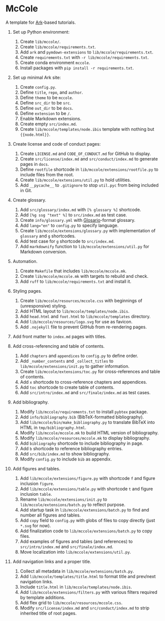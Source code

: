 # McCole

A template for [Ark][ark]-based tutorials.

1.  Set up Python environment:
    1.  Create `lib/mccole/`.
    1.  Create `lib/mccole/requirements.txt`.
    1.  Add `ark` and `pymdown-extensions` to `lib/mccole/requirements.txt`.
    1.  Create `requirements.txt` with `-r lib/mccole/requirements.txt`.
    1.  Create conda environment `mccole`.
    1.  Install packages with `pip install -r requirements.txt`.

1.  Set up minimal Ark site:
    1.  Create `config.py`.
    1.  Define `title`, `repo`, and `author`.
    1.  Define `theme` to be `mccole`.
    1.  Define `src_dir` to be `src`.
    1.  Define `out_dir` to be `docs`.
    1.  Define `extension` to be `/`.
    1.  Enable Markdown extensions.
    1.  Create empty `src/index.md`.
    1.  Create `lib/mccole/templates/node.ibis` template with nothing but `{{node.html}}`.

1.  Create license and code of conduct pages:
    1.  Create `LICENSE.md` and `CODE_OF_CONDUCT.md` for GitHub to display.
    1.  Create `src/license/index.md` and `src/conduct/index.md` to generate pages in `docs`.
    1.  Define `rootfile` shortcode in `lib/mccole/extensions/rootfile.py` to include files from the root.
    1.  Create `lib/mccole/extensions/util.py` to hold utilities.
    1.  Add `__pycache__` to `.gitignore` to stop `util.pyc` from being included in Git.

1.  Create glossary.
    1.  Add `src/glossary/index.md` with `[% glossary %]` shortcode.
    1.  Add `[%g ssg "text" %]` to `src/index.md` as test case.
    1.  Create `info/glossary.yml` with [Glosario][glosario]-format glossary.
    1.  Add `lang="en"` to `config.py` to specify language.
    1.  Create `lib/mccole/extensions/glossary.py` with implementation of `glossary` and `g` shortcodes.
    1.  Add test case for `g` shortcode to `src/index.md`.
    1.  Add `markdownify` function to `lib/mccole/extensions/util.py` for Markdown conversion.

1.  Automation.
    1.  Create `Makefile` that includes `lib/mccole/mccole.mk`.
    1.  Create `lib/mccole/mccole.mk` with targets to rebuild and check.
    1.  Add `ruff` to `lib/mccole/requirements.txt` and install it.

1.  Styling pages.
    1.  Create `lib/mccole/resources/mccole.css` with beginnings of (unresponsive) styling.
    1.  Add HTML layout to `lib/mccole/templates/node.ibis`.
    1.  Add `head.html` and `foot.html` to `lib/mccole/templates` directory.
    1.  Add `lib/mccole/resources/logo.svg` for use as favicon.
    1.  Add `.nojekyll` file to prevent GitHub from re-rendering pages.

1.  Add front matter to `index.md` pages with titles.

1.  Add cross-referencing and table of contents.
    1.  Add `chapters` and `appendices` to `config.py` to define order.
    1.  Add `_number_contents` and `_collect_titles` to `lib/mccole/extensions/init.py` to gather information.
    1.  Create `lib/mccole/extensions/toc.py` for cross-references and table of contents.
    1.  Add `x` shortcode to cross-reference chapters and appendices.
    1.  Add `toc` shortcode to create table of contents.
    1.  Add `src/intro/index.md` and `src/finale/index.md` as test cases.

1.  Add bibliography.
    1.  Modify `lib/mccole/requirements.txt` to install `pybtex` package.
    1.  Add `info/bibliography.bib` (BibTeX-formatted bibliography).
    1.  Add `lib/mccole/bin/make_bibliography.py` to translate BibTeX into HTML in `tmp/bibliography.html`.
    1.  Modify `lib/mccole/mccole.mk` to build HTML version of bibliography.
    1.  Modify `lib/mccole/resources/mccole.mk` to display bibliography.
    1.  Add `bibliography` shortcode to include bibliography in page.
    1.  Add `b` shortcode to reference bibliography entries.
    1.  Add `src/bib/index.md` to show bibliography.
    1.  Modify `config.py` to include `bib` as appendix.

1.  Add figures and tables.
    1.  Add `lib/mccole/extensions/figure.py` with shortcode `f` and figure inclusion `figure`.
    1.  Add `lib/mccole/extensions/table.py` with shortcode `t` and figure inclusion `table`.
    1.  Rename `lib/mccole/extensions/init.py` to `lib/mccole/extensions/batch.py` to reflect purpose.
    1.  Add startup task in `lib/mccole/extensions/batch.py` to find and number all figures and tables.
    1.  Add `copy` field to `config.py` with globs of files to copy directly (just `*.svg` for now).
    1.  Add finalization code to `lib/mccole/extensions/batch.py` to copy files.
    1.  Add examples of figures and tables (and references) to `src/intro/index.md` and `src/finale/index.md`.
    1.  Move localization into `lib/mccole/extensions/util.py`.

1.  Add navigation links and a proper title.
    1.  Collect all metadata in `lib/mccole/extensions/batch.py`.
    1.  Add `lib/mccole/templates/title.html` to format title and prev/next navigation links.
    1.  Include `title.html` in `lib/mccole/templates/node.ibis`.
    1.  Add `lib/mccole/extensions/filters.py` with various filters required by template additions.
    1.  Add flex grid to `lib/mccole/resources/mccole.css`.
    1.  Modify `src/license/index.md` and `src/conduct/index.md` to strip inherited title of root pages.

[ark]: https://www.dmulholl.com/docs/ark/main/
[glosario]: https://glosario.carpentries.org/
